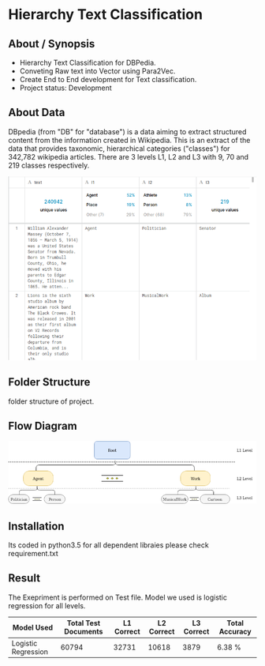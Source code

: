 # Hierarchy Text Classification

## About / Synopsis

* Hierarchy Text Classification for DBPedia.
* Conveting Raw text into Vector using Para2Vec.
* Create End to End development for Text classification.
* Project status: Development

## About Data
DBpedia (from "DB" for "database") is a data aiming to extract structured content from the information created in Wikipedia. This is an extract of the data that provides taxonomic, hierarchical categories ("classes") for 342,782 wikipedia articles. There are 3 levels L1, L2 and L3 with 9, 70 and 219 classes respectively.

![sample image](https://github.com/Mahendra-Chouhan/hierarchy-text-classification/blob/master/images/data_sample.png)

## Folder Structure
folder structure of project.

## Flow Diagram


![data Structure image](https://github.com/Mahendra-Chouhan/hierarchy-text-classification/blob/master/images/hirarchy_text_classification_flow.png)



## Installation
Its coded in python3.5 for all dependent libraies please check requirement.txt

## Result
The Exepriment is performed on Test file.
Model we used is logistic regression for all levels.

| Model Used          | Total Test Documents | L1 Correct | L2 Correct | L3 Correct  | Total Accuracy |
|---------------------|----------------------|------------|------------|-------------|----------------|
| Logistic Regression | 60794                | 32731       | 10618       | 3879        | 6.38 %         |

